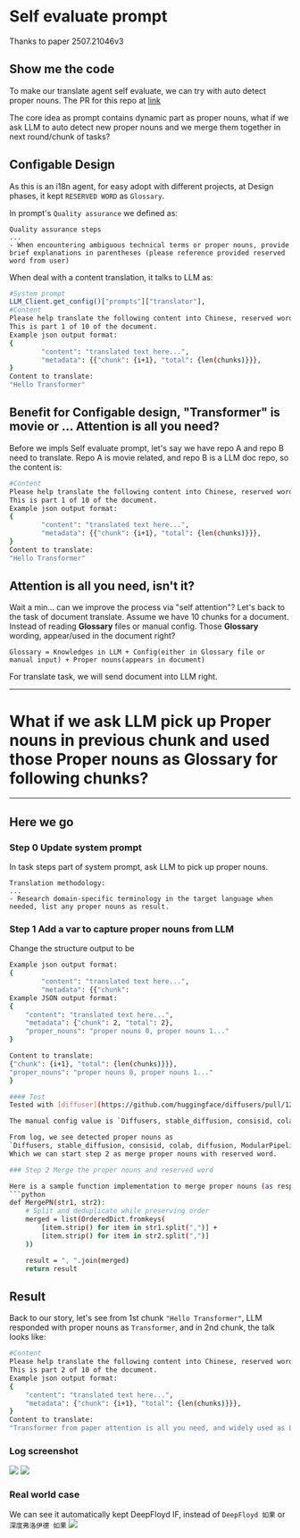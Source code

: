 # Self evaluate prompt

Thanks to paper 2507.21046v3

## Show me the code

To make our translate agent self evaluate, we can try with auto detect proper nouns.
The PR for this repo at [link](https://github.com/SamYuan1990/i18n-agent-action/pull/53)

The core idea as prompt contains dynamic part as proper nouns, what if we ask LLM to auto detect new proper nouns and we merge them together in next round/chunk of tasks?

## Configable Design

As this is an i18n agent, for easy adopt with different projects, at Design phases, it kept `RESERVED WORD` as `Glossary`.

In prompt's `Quality assurance` we defined as:
```
Quality assurance steps
...
- When encountering ambiguous technical terms or proper nouns, provide brief explanations in parentheses (please reference provided reserved word from user)
```

When deal with a content translation, it talks to LLM as:
```bash
#System prompt
LLM_Client.get_config()["prompts"]["translator"],
#Content
Please help translate the following content into Chinese, reserved word: reserved word 0, reserved word 1...reserved word n in English.
This is part 1 of 10 of the document.
Example json output format:
{
        "content": "translated text here...",
        "metadata": {{"chunk": {i+1}, "total": {len(chunks)}}},
}
Content to translate:
"Hello Transformer"
```

## Benefit for Configable design, "Transformer" is movie or ... Attention is all you need?

Before we impls Self evaluate prompt, let's say we have repo A and repo B need to translate.
Repo A is movie related, and repo B is a LLM doc repo, so the content is:

```bash
#Content
Please help translate the following content into Chinese, reserved word: LLM in English.
This is part 1 of 10 of the document.
Example json output format:
{
        "content": "translated text here...",
        "metadata": {{"chunk": {i+1}, "total": {len(chunks)}}},
}
Content to translate:
"Hello Transformer"
```

## Attention is all you need, isn't it?

Wait a min... can we improve the process via "self attention"?
Let's back to the task of document translate. Assume we have 10 chunks for a document.
Instead of reading **Glossary** files or manual config.
Those **Glossary** wording, appear/used in the document right?

```
Glossary = Knowledges in LLM + Config(either in Glossary file or manual input) + Proper nouns(appears in document)
```

For translate task, we will send document into LLM right.

---

# What if we ask LLM pick up Proper nouns in previous chunk and used those Proper nouns as Glossary for following chunks?

---

## Here we go

### Step 0 Update system prompt

In task steps part of system prompt, ask LLM to pick up proper nouns.
```
Translation methodology:
...
- Research domain-specific terminology in the target language when needed, list any proper nouns as result.
```

### Step 1 Add a var to capture proper nouns from LLM

Change the structure output to be
```bash
Example json output format:
{
        "content": "translated text here...",
        "metadata": {{"chunk": 
Example JSON output format:
{
    "content": "translated text here...",
    "metadata": {"chunk": 2, "total": 2},
    "proper_nouns": "proper nouns 0, proper nouns 1..."
}

Content to translate:
{"chunk": {i+1}, "total": {len(chunks)}}},
"proper_nouns": "proper nouns 0, proper nouns 1..."
}

#### Test
Tested with [diffuser](https://github.com/huggingface/diffusers/pull/12179)

The manual config value is `Diffusers, stable_diffusion, consisid, colab`.

From log, we see detected proper nouns as
`Diffusers, stable_diffusion, consisid, colab, diffusion, ModularPipeline, YiYiXu, modular-diffdiff, modular-diffdiff-0704, DiffDiffBlocks`
Which we can start step 2 as merge proper nouns with reserved word.

### Step 2 Merge the proper nouns and reserved word

Here is a sample function implementation to merge proper nouns (as response from LLM) and reserved word
```python
def MergePN(str1, str2):
    # Split and deduplicate while preserving order
    merged = list(OrderedDict.fromkeys(
        [item.strip() for item in str1.split(",")] + 
        [item.strip() for item in str2.split(",")]
    ))

    result = ", ".join(merged)
    return result
```

## Result

Back to our story, let's see from 1st chunk `"Hello Transformer"`, LLM responded with proper nouns as `Transformer`, and in 2nd chunk, the talk looks like:
```bash
#Content
Please help translate the following content into Chinese, reserved word: Transformer, LLM in English.
This is part 2 of 10 of the document.
Example json output format:
{
    "content": "translated text here...",
    "metadata": {"chunk": {i+1}, "total": {len(chunks)}}},
}
Content to translate:
"Transformer from paper attention is all you need, and widely used as LLM...."
```

### Log screenshot
![](./img/selfevaluate.png)
![](./img/selfevaluate2.png)

### Real world case

We can see it automatically kept DeepFloyd IF, instead of `DeepFloyd 如果` or `深度弗洛伊德 如果`
![](./img/selfevaluate3.png)